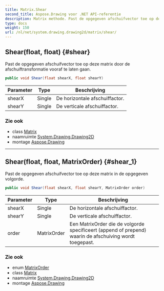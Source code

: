 ```yaml
---
title: Matrix.Shear
second_title: Aspose.Drawing voor .NET API-referentie
description: Matrix methode. Past de opgegeven afschuifvector toe op deze matrix door de afschuiftransformatie vooraf te laten gaan.
type: docs
weight: 150
url: /nl/net/system.drawing.drawing2d/matrix/shear/
---
```

## Shear(float, float) {#shear}

Past de opgegeven afschuifvector toe op deze matrix door de afschuiftransformatie vooraf te laten gaan.

```csharp
public void Shear(float shearX, float shearY)
```

| Parameter | Type | Beschrijving |
| --- | --- | --- |
| shearX | Single | De horizontale afschuiffactor. |
| shearY | Single | De verticale afschuiffactor. |

### Zie ook

* class [Matrix](../)
* naamruimte [System.Drawing.Drawing2D](../../matrix/)
* montage [Aspose.Drawing](../../../)

---

## Shear(float, float, MatrixOrder) {#shear_1}

Past de opgegeven afschuifvector toe op deze matrix in de opgegeven volgorde.

```csharp
public void Shear(float shearX, float shearY, MatrixOrder order)
```

| Parameter | Type | Beschrijving |
| --- | --- | --- |
| shearX | Single | De horizontale afschuiffactor. |
| shearY | Single | De verticale afschuiffactor. |
| order | MatrixOrder | Een MatrixOrder die de volgorde specificeert (append of prepend) waarin de afschuiving wordt toegepast. |

### Zie ook

* enum [MatrixOrder](../../matrixorder/)
* class [Matrix](../)
* naamruimte [System.Drawing.Drawing2D](../../matrix/)
* montage [Aspose.Drawing](../../../)


